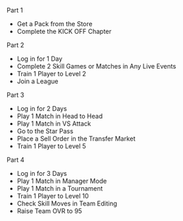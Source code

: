 Part 1
- Get a Pack from the Store
- Complete the KICK OFF Chapter

Part 2
- Log in for 1 Day
- Complete 2 Skill Games or Matches in Any Live Events
- Train 1 Player to Level 2
- Join a League

Part 3
- Log in for 2 Days
- Play 1 Match in Head to Head
- Play 1 Match in VS Attack
- Go to the Star Pass
- Place a Sell Order in the Transfer Market
- Train 1 Player to Level 5

Part 4
- Log in for 3 Days
- Play 1 Match in Manager Mode
- Play 1 Match in a Tournament
- Train 1 Player to Level 10
- Check Skill Moves in Team Editing
- Raise Team OVR to 95

